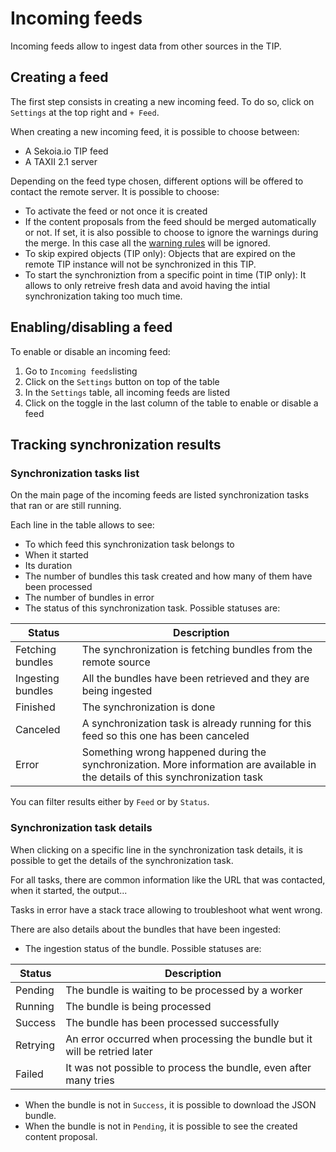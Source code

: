 # Incoming feeds

Incoming feeds allow to ingest data from other sources in the TIP.

## Creating a feed

The first step consists in creating a new incoming feed. To do so, click on `Settings` at the top right and `+ Feed`.

When creating a new incoming feed, it is possible to choose between:

- A Sekoia.io TIP feed
- A TAXII 2.1 server

Depending on the feed type chosen, different options will be offered to contact the remote server. It is possible to choose:

- To activate the feed or not once it is created
- If the content proposals from the feed should be merged automatically or not. If set, it is also possible to choose to ignore the warnings during the merge. In this case all the [warning rules](./warning_rules.md) will be ignored.
- To skip expired objects (TIP only): Objects that are expired on the remote TIP instance will not be synchronized in this TIP.
- To start the synchroniztion from a specific point in time (TIP only): It allows to only retreive fresh data and avoid having the intial synchronization taking too much time.

## Enabling/disabling a feed

To enable or disable an incoming feed: 

1. Go to `Incoming feeds`listing
2. Click on the `Settings` button on top of the table 
3. In the `Settings` table, all incoming feeds are listed
4. Click on the toggle in the last column of the table to enable or disable a feed 

## Tracking synchronization results

### Synchronization tasks list

On the main page of the incoming feeds are listed synchronization tasks that ran or are still running.

Each line in the table allows to see:

- To which feed this synchronization task belongs to
- When it started
- Its duration
- The number of bundles this task created and how many of them have been processed
- The number of bundles in error
- The status of this synchronization task. Possible statuses are:

| Status | Description |
| --- | --- |
| Fetching bundles | The synchronization is fetching bundles from the remote source |
| Ingesting bundles | All the bundles have been retrieved and they are being ingested |
| Finished | The synchronization is done |
| Canceled | A synchronization task is already running for this feed so this one has been canceled |
| Error | Something wrong happened during the synchronization. More information are available in the details of this synchronization task |

You can filter results either by `Feed` or by `Status`.  

### Synchronization task details

When clicking on a specific line in the synchronization task details, it is possible to get the details of the synchronization task. 

For all tasks, there are common information like the URL that was contacted, when it started, the output... 

Tasks in error have a stack trace allowing to troubleshoot what went wrong.

There are also details about the bundles that have been ingested:

- The ingestion status of the bundle. Possible statuses are:

| Status | Description |
| --- | --- |
| Pending | The bundle is waiting to be processed by a worker |
| Running | The bundle is being processed |
| Success | The bundle has been processed successfully |
| Retrying | An error occurred when processing the bundle but it will be retried later |
| Failed | It was not possible to process the bundle, even after many tries |
    
- When the bundle is not in `Success`, it is possible to download the JSON bundle. 
- When the bundle is not in `Pending`, it is possible to see the created content proposal. 
